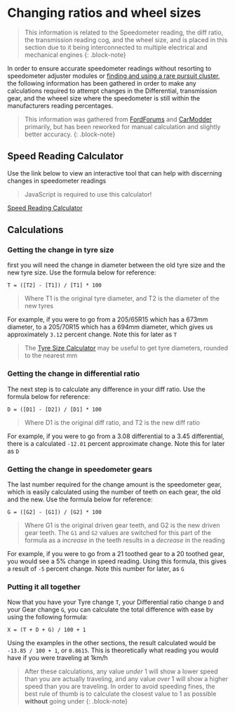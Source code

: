 # Changing ratios and wheel sizes

> This information is related to the Speedometer reading, the diff ratio, the transmission reading cog, and the wheel size, and is placed in this section due to it being interconnected to multiple electrical and mechanical engines
{: .block-note}

In order to ensure accurate speedometer readings without resorting to speedometer adjuster modules or [finding and using a rare pursuit cluster](../../ECUBCM/InstrumentCluster/InstrumentCluster.md#pursuit-cluster---speedometer-calibration), the following information has been gathered in order to make any calculations required to attempt changes in the Differential, transmission gear, and the wheeel size where the speedometer is still within the manufacturers reading percentages.

> This information was gathered from [FordForums](../../Credits.md#sources) and [CarModder](../../Credits.md#sources) primarily, but has been reworked for manual calculation and slightly better accuracy.
{: .block-note}

<div class="printHide">
    <h2>Speed Reading Calculator</h2>
    <p>Use the link below to view an interactive tool that can help with discerning changes in speedometer readings</p>
    <blockquote class="block-note">JavaScript is required to use this calculator!</blockquote>
    <a href="./SpeedReaderCalculator.html">Speed Reading Calculator</a>
</div>

## Calculations

### Getting the change in tyre size

first you will need the change in diameter between the old tyre size and the new tyre size. Use the formula below for reference:

`T = ([T2] - [T1]) / [T1] * 100`

> Where T1 is the original tyre diameter, and T2 is the diameter of the new tyres

For example, if you were to go from a 205/65R15 which has a 673mm diameter, to a 205/70R15 which has a 694mm diameter, which gives us approximately `3.12` percent change. Note this for later as `T`

> The [Tyre Size Calculator](../../Body/WheelTyres/TyreCalculator.html) may be useful to get tyre diameters, rounded to the nearest mm

### Getting the change in differential ratio

The next step is to calculate any difference in your diff ratio. Use the formula below for reference:

`D = ([D1] - [D2]) / [D1] * 100`

> Where D1 is the original diff ratio, and T2 is the new diff ratio

For example, if you were to go from a 3.08 differential to a 3.45 differential, there is a calculated `-12.01` percent approximate change. Note this for later as `D`

### Getting the change in speedometer gears

The last number required for the change amount is the speedometer gear, which is easily calculated using the number of teeth on each gear, the old and the new. Use the formula below for reference:

`G = ([G2] - [G1]) / [G2] * 100`

> Where G1 is the original driven gear teeth, and G2 is the new driven gear teeth. The `G1` and `G2` values are switched for this part of the formula as a *increase* in the teeth results in a *decrease* in the reading

For example, if you were to go from a 21 toothed gear to a 20 toothed gear, you would see a 5% change in speed reading. Using this formula, this gives a result of `-5` percent change. Note this number for later, as `G`

### Putting it all together

Now that you have your Tyre change `T`, your Differential ratio change `D` and your Gear change `G`, you can calculate the total difference with ease by using the following formula:

`X = (T + D + G) / 100 + 1`

Using the examples in the other sections, the result calculated would be `-13.85 / 100 + 1`, or `0.8615`. This is theoretically what reading you would have if you were traveling at 1km/h

> After these calculations, any value *under* 1 will show a lower speed than you are actually traveling, and any value *over* 1 will show a higher speed than you are traveling. In order to avoid speeding fines, the best rule of thumb is to calculate the closest value to 1 as possible **without** going under
{: .block-note}